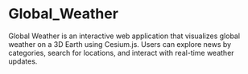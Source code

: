 # Global_Weather

Global Weather is an interactive web application that visualizes global weather on a 3D Earth using Cesium.js. Users can explore news by categories, search for locations, and interact with real-time weather updates.

